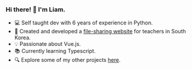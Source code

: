 ### Hi there! 👋 I'm Liam.

- 💻 Self taught dev with 6 years of experience in Python.
- 🚀 Created and developed a [file-sharing website](https://bibimhak.com) for teachers in South Korea.
- 💡 Passionate about Vue.js.
- 📚 Currently learning Typescript.
- 🔍 Explore some of my other projects [here](https://liambot.dev).
